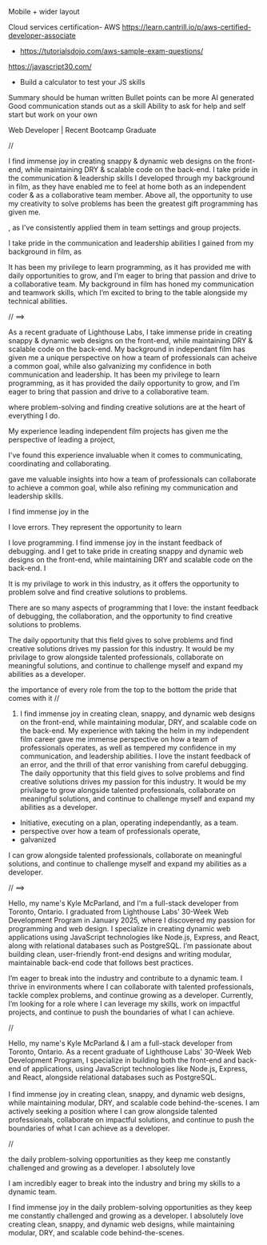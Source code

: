 Mobile + wider layout

Cloud services certification- AWS
https://learn.cantrill.io/p/aws-certified-developer-associate

- https://tutorialsdojo.com/aws-sample-exam-questions/

https://javascript30.com/

- Build a calculator to test your JS skills

Summary should be human written
Bullet points can be more AI generated
Good communication stands out as a skill
Ability to ask for help and self start but work on your own

Web Developer | Recent Bootcamp Graduate

//

I find immense joy in creating snappy & dynamic web designs on the front-end, while maintaining DRY & scalable code on the back-end. I take pride in the communication & leadership skills I developed through my background in film, as they have enabled me to feel at home both as an independent coder & as a collaborative team member. Above all, the opportunity to use my creativity to solve problems has been the greatest gift programming has given me.

, as I've consistently applied them in team settings and group projects.

I take pride in the communication and leadership abilities I gained from my background in film, as

It has been my privilege to learn programming, as it has provided me with daily opportunities to grow, and I’m eager to bring that passion and drive to a collaborative team. My background in film has honed my communication and teamwork skills, which I’m excited to bring to the table alongside my technical abilities.

// ==>

As a recent graduate of Lighthouse Labs, I take immense pride in creating snappy & dynamic web designs on the front-end, while maintaining DRY & scalable code on the back-end. My background in independant film has given me a unique perspective on how a team of professionals can acheive a common goal, while also galvanizing my confidence in both communication and leadership. It has been my privilege to learn programming, as it has provided the daily opportunity to grow, and I’m eager to bring that passion and drive to a collaborative team.

where problem-solving and finding creative solutions are at the heart of everything I do.

My experience leading independent film projects has given me the perspective of leading a project,

I've found this experience invaluable when it comes to communicating, coordinating and collaborating.

gave me valuable insights into how a team of professionals can collaborate to achieve a common goal, while also refining my communication and leadership skills.

I find immense joy in the

I love errors. They represent the opportunity to learn

I love programming. I find immense joy in the instant feedback of debugging.
and I get to take pride in creating snappy and dynamic web designs on the front-end, while maintaining DRY and scalable code on the back-end. I

It is my privilage to work in this industry, as it offers the opportunity to problem solve and find creative solutions to problems.

There are so many aspects of programming that I love: the instant feedback of debugging, the collaboration, and the opportunity to find creative solutions to problems.

The daily opportunity that this field gives to solve problems and find creative solutions drives my passion for this industry.
It would be my privilage to grow alongside talented professionals, collaborate on meaningful solutions, and continue to challenge myself and expand my abilities as a developer.

the importance of every role from the top to the bottom
the pride that comes with it
//

1.  I find immense joy in creating clean, snappy, and dynamic web designs on the front-end, while maintaining modular, DRY, and scalable code on the back-end. My experience with taking the helm in my independent film career gave me immense perspective on how a team of professionals operates, as well as tempered my confidence in my communication, and leadership abilities. I love the instant feedback of an error, and the thrill of that error vanishing from careful debugging. The daily opportunity that this field gives to solve problems and find creative solutions drives my passion for this industry. It would be my privilage to grow alongside talented professionals, collaborate on meaningful solutions, and continue to challenge myself and expand my abilities as a developer.

- Initiative, executing on a plan, operating independantly, as a team.
- perspective over how a team of professionals operate,
- galvanized

I can grow alongside talented professionals, collaborate on meaningful solutions, and continue to challenge myself and expand my abilities as a developer.

// ==>

Hello, my name's Kyle McParland, and I'm a full-stack developer from Toronto, Ontario. I graduated from Lighthouse Labs' 30-Week Web Development Program in January 2025, where I discovered my passion for programming and web design. I specialize in creating dynamic web applications using JavaScript technologies like Node.js, Express, and React, along with relational databases such as PostgreSQL. I’m passionate about building clean, user-friendly front-end designs and writing modular, maintainable back-end code that follows best practices.

I’m eager to break into the industry and contribute to a dynamic team. I thrive in environments where I can collaborate with talented professionals, tackle complex problems, and continue growing as a developer. Currently, I’m looking for a role where I can leverage my skills, work on impactful projects, and continue to push the boundaries of what I can achieve.

//

Hello, my name's Kyle McParland & I am a full-stack developer from Toronto, Ontario. As a recent graduate of Lighthouse Labs' 30-Week Web Development Program, I specialize in building both the front-end and back-end of applications, using JavaScript technologies like Node.js, Express, and React, alongside relational databases such as PostgreSQL.
<br />
<br />
I find immense joy in creating clean, snappy, and dynamic web designs, while maintaining modular, DRY, and scalable code behind-the-scenes. I am actively seeking a position where I can grow alongside talented professionals, collaborate on impactful solutions, and continue to push the boundaries of what I can achieve as a developer.

//

the daily problem-solving opportunities as they keep me constantly challenged and growing as a developer. I absolutely love

I am incredibly eager to break into the industry and bring my skills to a dynamic team.

I find immense joy in the daily problem-solving opportunities as they keep me constantly challenged and growing as a developer.
I absolutely love creating clean, snappy, and dynamic web designs, while maintaining modular, DRY, and scalable code behind-the-scenes.
